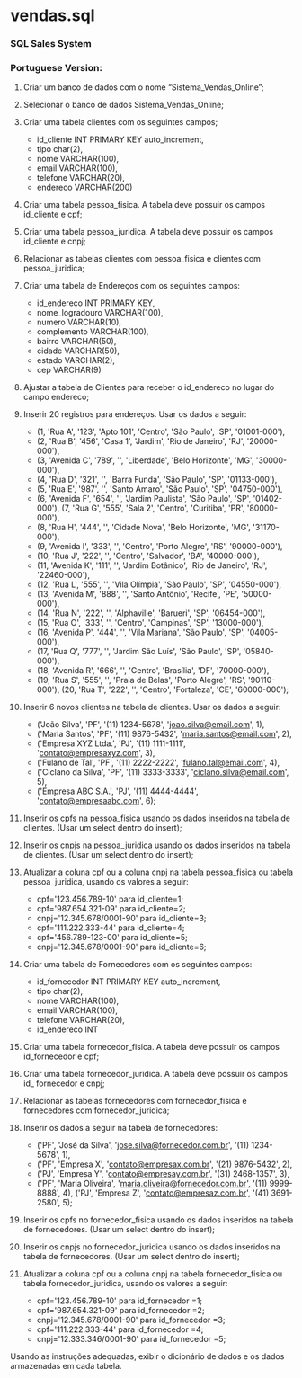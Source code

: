# vendas.sql

### SQL Sales System

### Portuguese Version:

1.	Criar um banco de dados com o nome “Sistema_Vendas_Online”;

2.	Selecionar o banco de dados Sistema_Vendas_Online;

3.	Criar uma tabela clientes com os seguintes campos; 

    *	id_cliente INT PRIMARY KEY auto_increment, 
    *	tipo char(2), 
    *	nome VARCHAR(100), 
    *	email VARCHAR(100), 
    *	telefone VARCHAR(20), 
    *	endereco VARCHAR(200) 
 
4.	Criar uma tabela pessoa_fisica. A tabela deve possuir os campos id_cliente e cpf; 

5.	Criar uma tabela pessoa_juridica. A tabela deve possuir os campos id_cliente e cnpj; 

6.	Relacionar as tabelas clientes com pessoa_fisica e clientes com pessoa_juridica; 

7.	Criar uma tabela de Endereços com os seguintes campos:

    *	id_endereco INT PRIMARY KEY, 
    *	nome_logradouro VARCHAR(100), 
    *	numero VARCHAR(10), 
    *	complemento VARCHAR(100), 
    *	bairro VARCHAR(50), 
    *	cidade VARCHAR(50), 
    *	estado VARCHAR(2), 
    *	cep VARCHAR(9) 
 
8.	Ajustar a tabela de Clientes para receber o id_endereco no lugar do campo endereco; 

9.	Inserir 20 registros para endereços. Usar os dados a seguir:
    * (1, 'Rua A', '123', 'Apto 101', 'Centro', 'São Paulo', 'SP', '01001-000'), 
    * (2, 'Rua B', '456', 'Casa 1', 'Jardim', 'Rio de Janeiro', 'RJ', '20000-000'), 
    * (3, 'Avenida C', '789', '', 'Liberdade', 'Belo Horizonte', 'MG', '30000-000'), 
    * (4, 'Rua D', '321', '', 'Barra Funda', 'São Paulo', 'SP', '01133-000'), 
    * (5, 'Rua E', '987', '', 'Santo Amaro', 'São Paulo', 'SP', '04750-000'), 
    * (6, 'Avenida F', '654', '', 'Jardim Paulista', 'São Paulo', 'SP', '01402-000'),   (7, 'Rua G', '555', 'Sala 2', 'Centro', 'Curitiba', 'PR', '80000-000'), 
    * (8, 'Rua H', '444', '', 'Cidade Nova', 'Belo Horizonte', 'MG', '31170-000'), 
    * (9, 'Avenida I', '333', '', 'Centro', 'Porto Alegre', 'RS', '90000-000'), 
    * (10, 'Rua J', '222', '', 'Centro', 'Salvador', 'BA', '40000-000'), 
    * (11, 'Avenida K', '111', '', 'Jardim Botânico', 'Rio de Janeiro', 'RJ', '22460-000'), 
    * (12, 'Rua L', '555', '', 'Vila Olímpia', 'São Paulo', 'SP', '04550-000'), 
    * (13, 'Avenida M', '888', '', 'Santo Antônio', 'Recife', 'PE', '50000-000'), 
    * (14, 'Rua N', '222', '', 'Alphaville', 'Barueri', 'SP', '06454-000'), 
    * (15, 'Rua O', '333', '', 'Centro', 'Campinas', 'SP', '13000-000'), 
    * (16, 'Avenida P', '444', '', 'Vila Mariana', 'São Paulo', 'SP', '04005-000'), 
    * (17, 'Rua Q', '777', '', 'Jardim São Luís', 'São Paulo', 'SP', '05840-000'), 
    * (18, 'Avenida R', '666', '', 'Centro', 'Brasília', 'DF', '70000-000'), 
    * (19, 'Rua S', '555', '', 'Praia de Belas', 'Porto Alegre', 'RS', '90110-000'),   (20, 'Rua T', '222', '', 'Centro', 'Fortaleza', 'CE', '60000-000'); 
 
10.	Inserir 6 novos clientes na tabela de clientes. Usar os dados a seguir: 
    * ('João Silva', 'PF',  '(11) 1234-5678', 'joao.silva@email.com', 1), 
    * ('Maria Santos', 'PF',  '(11) 9876-5432', 'maria.santos@email.com', 2), 
    * ('Empresa XYZ Ltda.', 'PJ',  '(11) 1111-1111', 'contato@empresaxyz.com', 3), 
    * ('Fulano de Tal', 'PF',  '(11) 2222-2222', 'fulano.tal@email.com', 4), 
    * ('Ciclano da Silva', 'PF', '(11) 3333-3333', 'ciclano.silva@email.com', 5), 
    * ('Empresa ABC S.A.', 'PJ', '(11) 4444-4444', 'contato@empresaabc.com', 6); 
 
11.	Inserir os cpfs na pessoa_fisica usando os dados inseridos na tabela de clientes. (Usar um select dentro do insert); 

12.	Inserir os cnpjs na pessoa_juridica usando os dados inseridos na tabela de clientes. (Usar um select dentro do insert); 

13.	Atualizar a coluna cpf  ou a coluna cnpj na tabela pessoa_fisica ou tabela pessoa_juridica, usando os valores a seguir: 
    *	cpf='123.456.789-10' para id_cliente=1; 
    *	cpf='987.654.321-09' para id_cliente=2; 
    *	cnpj='12.345.678/0001-90' para id_cliente=3; 
    *	cpf='111.222.333-44' para id_cliente=4; 
    *	cpf='456.789-123-00' para id_cliente=5; 
    *	cnpj='12.345.678/0001-90' para id_cliente=6; 
 
14.	Criar uma tabela de Fornecedores com os seguintes campos: 
    *	id_fornecedor INT PRIMARY KEY auto_increment, 
    *	tipo char(2), 
    *	nome VARCHAR(100), 
    *	email VARCHAR(100), 
    *	telefone VARCHAR(20), 
   	*	id_endereco INT 
 
16.	Criar uma tabela fornecedor_fisica. A tabela deve possuir os campos id_fornecedor e cpf;

17.	Criar uma tabela fornecedor_juridica. A tabela deve possuir os campos id_ fornecedor e cnpj; 

18.	Relacionar as tabelas fornecedores com fornecedor_fisica e fornecedores com fornecedor_juridica; 

19.	Inserir os dados a seguir na tabela de fornecedores:
    * ('PF', 'José da Silva', 'jose.silva@fornecedor.com.br', '(11) 1234-5678', 1), 
    * ('PF', 'Empresa X', 'contato@empresax.com.br', '(21) 9876-5432', 2), 
    * ('PJ', 'Empresa Y', 'contato@empresay.com.br', '(31) 2468-1357', 3), 
    * ('PF', 'Maria Oliveira', 'maria.oliveira@fornecedor.com.br', '(11) 9999-8888', 4), ('PJ', 'Empresa Z', 'contato@empresaz.com.br', '(41) 3691-2580', 5); 
 
20.	Inserir os cpfs no fornecedor_fisica usando os dados inseridos na tabela de fornecedores. (Usar um select dentro do insert); 

21.	Inserir os cnpjs no fornecedor_juridica usando os dados inseridos na tabela de fornecedores. (Usar um select dentro do insert); 

22.	Atualizar a coluna cpf ou a coluna cnpj na tabela fornecedor_fisica ou tabela fornecedor_juridica, usando os valores a seguir:

    * cpf='123.456.789-10' para id_fornecedor =1;
    * cpf='987.654.321-09' para id_fornecedor =2; 
    *	cnpj='12.345.678/0001-90' para id_fornecedor =3; 
    *	cpf='111.222.333-44' para id_fornecedor =4;
    *	cnpj='12.333.346/0001-90' para id_fornecedor =5; 

Usando as instruções adequadas, exibir o dicionário de dados e os dados armazenadas em cada tabela.
